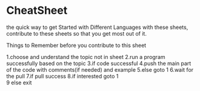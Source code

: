 # CheatSheet
the quick way to get Started with Different Languages with these sheets, contribute to these sheets so that you get most out of it.

Things to Remember before you contribute to this sheet

1.choose and understand the topic not in sheet
2.run a program successfully based on the topic
3.if code successful
4.push the main part of the code with comments(if needed) and example
5.else goto 1
6.wait for the pull
7.if pull success
8.if interested goto 1  
9 else exit
